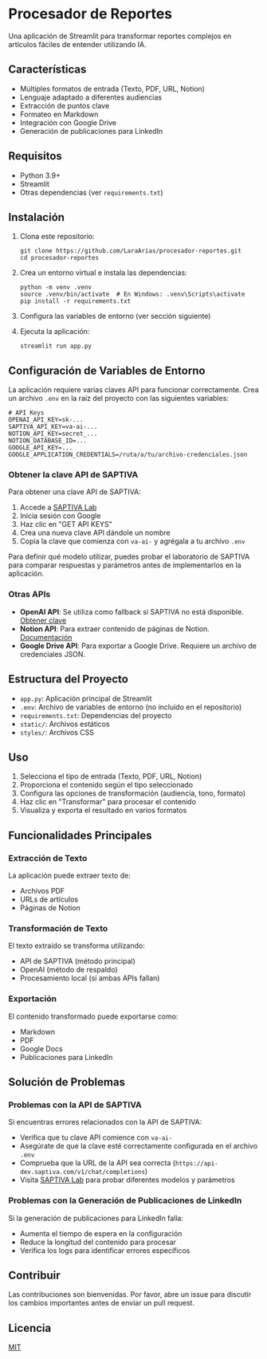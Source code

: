 # Procesador de Reportes

Una aplicación de Streamlit para transformar reportes complejos en artículos fáciles de entender utilizando IA.

## Características

- Múltiples formatos de entrada (Texto, PDF, URL, Notion)
- Lenguaje adaptado a diferentes audiencias
- Extracción de puntos clave
- Formateo en Markdown
- Integración con Google Drive
- Generación de publicaciones para LinkedIn

## Requisitos

- Python 3.9+
- Streamlit
- Otras dependencias (ver `requirements.txt`)

## Instalación

1. Clona este repositorio:
   ```
   git clone https://github.com/LaraArias/procesador-reportes.git
   cd procesador-reportes
   ```

2. Crea un entorno virtual e instala las dependencias:
   ```
   python -m venv .venv
   source .venv/bin/activate  # En Windows: .venv\Scripts\activate
   pip install -r requirements.txt
   ```

3. Configura las variables de entorno (ver sección siguiente)

4. Ejecuta la aplicación:
   ```
   streamlit run app.py
   ```

## Configuración de Variables de Entorno

La aplicación requiere varias claves API para funcionar correctamente. Crea un archivo `.env` en la raíz del proyecto con las siguientes variables:

```
# API Keys
OPENAI_API_KEY=sk-...
SAPTIVA_API_KEY=va-ai-...
NOTION_API_KEY=secret_...
NOTION_DATABASE_ID=...
GOOGLE_API_KEY=...
GOOGLE_APPLICATION_CREDENTIALS=/ruta/a/tu/archivo-credenciales.json
```

### Obtener la clave API de SAPTIVA

Para obtener una clave API de SAPTIVA:

1. Accede a [SAPTIVA Lab](https://lab.saptiva.com/api/auth/signin)
2. Inicia sesión con Google
3. Haz clic en "GET API KEYS"
4. Crea una nueva clave API dándole un nombre
5. Copia la clave que comienza con `va-ai-` y agrégala a tu archivo `.env`

Para definir qué modelo utilizar, puedes probar el laboratorio de SAPTIVA para comparar respuestas y parámetros antes de implementarlos en la aplicación.

### Otras APIs

- **OpenAI API**: Se utiliza como fallback si SAPTIVA no está disponible. [Obtener clave](https://platform.openai.com/account/api-keys)
- **Notion API**: Para extraer contenido de páginas de Notion. [Documentación](https://developers.notion.com/docs/getting-started)
- **Google Drive API**: Para exportar a Google Drive. Requiere un archivo de credenciales JSON.

## Estructura del Proyecto

- `app.py`: Aplicación principal de Streamlit
- `.env`: Archivo de variables de entorno (no incluido en el repositorio)
- `requirements.txt`: Dependencias del proyecto
- `static/`: Archivos estáticos
- `styles/`: Archivos CSS

## Uso

1. Selecciona el tipo de entrada (Texto, PDF, URL, Notion)
2. Proporciona el contenido según el tipo seleccionado
3. Configura las opciones de transformación (audiencia, tono, formato)
4. Haz clic en "Transformar" para procesar el contenido
5. Visualiza y exporta el resultado en varios formatos

## Funcionalidades Principales

### Extracción de Texto

La aplicación puede extraer texto de:
- Archivos PDF
- URLs de artículos
- Páginas de Notion

### Transformación de Texto

El texto extraído se transforma utilizando:
- API de SAPTIVA (método principal)
- OpenAI (método de respaldo)
- Procesamiento local (si ambas APIs fallan)

### Exportación

El contenido transformado puede exportarse como:
- Markdown
- PDF
- Google Docs
- Publicaciones para LinkedIn

## Solución de Problemas

### Problemas con la API de SAPTIVA

Si encuentras errores relacionados con la API de SAPTIVA:
- Verifica que tu clave API comience con `va-ai-`
- Asegúrate de que la clave esté correctamente configurada en el archivo `.env`
- Comprueba que la URL de la API sea correcta (`https://api-dev.saptiva.com/v1/chat/completions`)
- Visita [SAPTIVA Lab](https://lab.saptiva.com) para probar diferentes modelos y parámetros

### Problemas con la Generación de Publicaciones de LinkedIn

Si la generación de publicaciones para LinkedIn falla:
- Aumenta el tiempo de espera en la configuración
- Reduce la longitud del contenido para procesar
- Verifica los logs para identificar errores específicos

## Contribuir

Las contribuciones son bienvenidas. Por favor, abre un issue para discutir los cambios importantes antes de enviar un pull request.

## Licencia

[MIT](LICENSE) 